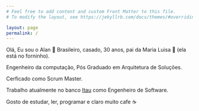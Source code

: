 ```yaml
---
# Feel free to add content and custom Front Matter to this file.
# To modify the layout, see https://jekyllrb.com/docs/themes/#overriding-theme-defaults

layout: page
permalink: /
---
```

Olá, Eu sou o Alan 👋
Brasileiro, casado, 30 anos, pai da Maria Luisa 🤰 (ela está no forninho).

Engenheiro da computação, Pós Graduado em Arquitetura de Soluções.

Cerficado como Scrum Master.

Trabalho atualmente no banco [Itau](https://www.itauassetmanagement.com.br/) como Engenheiro de Software.

Gosto de estudar, ler, programar e claro muito cafe ☕
